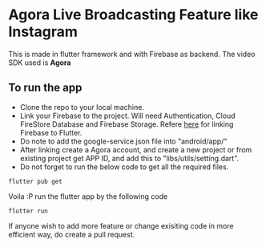 # Agora Live Broadcasting Feature like Instagram
This is made in flutter framework and with Firebase as backend. The video SDK used is <strong>Agora</strong>

## To run the app

- Clone the repo to your local machine.
- Link your Firebase to the project. Will need Authentication, Cloud FireStore Database and Firebase Storage. Refere [here](https://firebase.google.com/docs/flutter/setup?platform=android) for linking Firebase to Flutter.
- Do note to add the google-service.json file into "android/app/"
- After linking create a Agora account, and create a new project or from existing project get APP ID, and add this to "libs/utils/setting.dart".
- Do not forget to run the below code to get all the required files. 
```
flutter pub get
```

Voila :P run the flutter app by the following code
```
flutter run
```

If anyone wish to add more feature or change exisiting code in more efficient way, do create a pull request.
